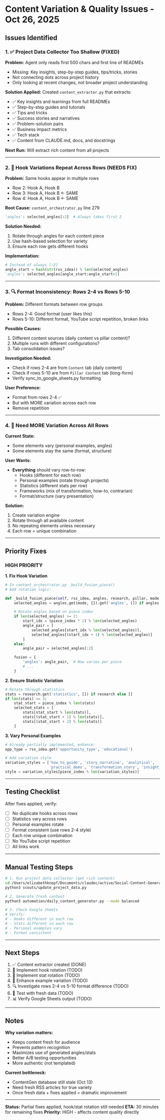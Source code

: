 # Content Variation & Quality Issues - Oct 26, 2025

## Issues Identified

### 1. ✅ Project Data Collector Too Shallow (FIXED)

**Problem:** Agent only reads first 500 chars and first line of READMEs
- Missing: Key insights, step-by-step guides, tips/tricks, stories
- Not connecting dots across project history
- Only looking at recent changes, not broader project understanding

**Solution Applied:**
Created `content_extractor.py` that extracts:
- ✅ Key insights and learnings from full READMEs
- ✅ Step-by-step guides and tutorials
- ✅ Tips and tricks
- ✅ Success stories and narratives
- ✅ Problem-solution pairs
- ✅ Business impact metrics
- ✅ Tech stack
- ✅ Content from CLAUDE.md, docs, and docstrings

**Next Run:** Will extract rich content from all projects

---

### 2. 🔧 Hook Variations Repeat Across Rows (NEEDS FIX)

**Problem:** Same hooks appear in multiple rows
- Row 2: Hook A, Hook B
- Row 3: Hook A, Hook B  ← SAME
- Row 4: Hook A, Hook B  ← SAME

**Root Cause:** `content_orchestrator.py` line 279
```python
'angles': selected_angles[:2]  # Always takes first 2
```

**Solution Needed:**
1. Rotate through angles for each content piece
2. Use hash-based selection for variety
3. Ensure each row gets different hooks

**Implementation:**
```python
# Instead of always [:2]
angle_start = hash(str(rss_idea)) % len(selected_angles)
'angles': selected_angles[angle_start:angle_start+2]
```

---

### 3. 🔍 Format Inconsistency: Rows 2-4 vs Rows 5-10

**Problem:** Different formats between row groups
- Rows 2-4: Good format (user likes this)
- Rows 5-10: Different format, YouTube script repetition, broken links

**Possible Causes:**
1. Different content sources (daily content vs pillar content)?
2. Multiple runs with different configurations?
3. Tab consolidation issues?

**Investigation Needed:**
- Check if rows 2-4 are from `Content` tab (daily content)
- Check if rows 5-10 are from `Pillar Content` tab (long-form)
- Verify sync_to_google_sheets.py formatting

**User Preference:**
- Format from rows 2-4 ✅
- But with MORE variation across each row
- Remove repetition

---

### 4. 🎨 Need MORE Variation Across All Rows

**Current State:**
- Some elements vary (personal examples, angles)
- Some elements stay the same (format, structure)

**User Wants:**
- **Everything** should vary row-to-row:
  - Hooks (different for each row)
  - Personal examples (rotate through projects)
  - Statistics (different stats per row)
  - Frameworks (mix of transformation, how-to, contrarian)
  - Format/structure (vary presentation)

**Solution:**
1. Create variation engine
2. Rotate through all available content
3. No repeating elements unless necessary
4. Each row = unique combination

---

## Priority Fixes

### HIGH PRIORITY

**1. Fix Hook Variation**
```python
# In content_orchestrator.py _build_fusion_piece()
# Add rotation logic:

def _build_fusion_piece(self, rss_idea, angles, research, pillar, mode, piece_index=0):
    selected_angles = angles.get(mode, {}).get('angles', []) if angles else []

    # Rotate angles based on piece index
    if len(selected_angles) >= 2:
        start_idx = (piece_index * 2) % len(selected_angles)
        angle_pair = [
            selected_angles[start_idx % len(selected_angles)],
            selected_angles[(start_idx + 1) % len(selected_angles)]
        ]
    else:
        angle_pair = selected_angles[:2]

    fusion = {
        'angles': angle_pair,  # Now varies per piece
        # ...
    }
```

**2. Ensure Statistic Variation**
```python
# Rotate through statistics
stats = research.get('statistics', []) if research else []
if len(stats) >= 3:
    stat_start = piece_index % len(stats)
    selected_stats = [
        stats[stat_start % len(stats)],
        stats[(stat_start + 1) % len(stats)],
        stats[(stat_start + 2) % len(stats)]
    ]
```

**3. Vary Personal Examples**
```python
# Already partially implemented, enhance:
opp_type = rss_idea.get('opportunity_type', 'educational')

# Add variation style
variation_styles = ['how_to_guide', 'story_narrative', 'analytical',
                    'practical_demo', 'transformation_story', 'insight_analysis']
style = variation_styles[piece_index % len(variation_styles)]
```

---

## Testing Checklist

After fixes applied, verify:

- [ ] No duplicate hooks across rows
- [ ] Statistics vary across rows
- [ ] Personal examples rotate
- [ ] Format consistent (use rows 2-4 style)
- [ ] Each row unique combination
- [ ] No YouTube script repetition
- [ ] All links work

---

## Manual Testing Steps

```bash
# 1. Run project data collector (get rich content)
cd /Users/elizabethknopf/Documents/claudec/active/Social-Content-Generator
python3 scouts/update_project_data.py

# 2. Generate fresh content
python3 automation/daily_content_generator.py --mode balanced

# 3. Check Google Sheets
# Verify:
# - Hooks different in each row
# - Stats different in each row
# - Personal examples vary
# - Format consistent
```

---

## Next Steps

1. ✅ Content extractor created (DONE)
2. 🔧 Implement hook rotation (TODO)
3. 🔧 Implement stat rotation (TODO)
4. 🔧 Enhance example variation (TODO)
5. 🔍 Investigate rows 2-4 vs 5-10 format difference (TODO)
6. 🧪 Test with fresh data (TODO)
7. 📊 Verify Google Sheets output (TODO)

---

## Notes

**Why variation matters:**
- Keeps content fresh for audience
- Prevents pattern recognition
- Maximizes use of generated angles/stats
- Better A/B testing opportunities
- More authentic (not templated)

**Current bottleneck:**
- ContentGen database still stale (Oct 13)
- Need fresh RSS articles for true variety
- Once fresh data + fixes applied = dramatic improvement

---

**Status:** Partial fixes applied, hook/stat rotation still needed
**ETA:** 30 minutes for remaining fixes
**Priority:** HIGH - affects content quality directly
